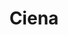 ---
facebook: https://facebook.com/CienaCorp
instagram: https://instagram.com/cienalife
linkedin: https://linkedin.com/company/ciena
logohandle: ciena
sort: ciena
title: Ciena
twitter: https://x.com/ciena
website: https://www.ciena.com/
youtube: https://youtube.com/user/CienaCorp
---